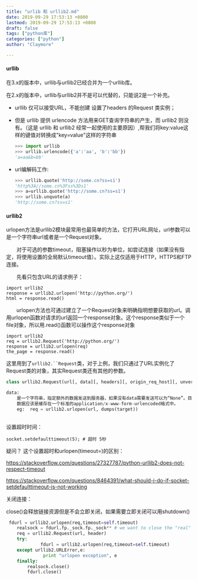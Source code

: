 ```yaml
---
title: "urlib 和 urllib2.md"
date: 2019-09-29 17:53:13 +0800
lastmod: 2019-09-29 17:53:13 +0800
draft: false
tags: ["python库"]
categories: ["python"]
author: "Claymore"

---
```

#### urllib

在3.x的版本中，urllib与urllib2已经合并为一个urllib库。

在2.x的版本中，urllib与urllib2并不是可以代替的，只能说2是一个补充。



- urllib 仅可以接受URL，不能创建 设置了headers 的Request 类实例；

- 但是 urllib 提供 urlencode 方法用来GET查询字符串的产生，而 urllib2 则没有。（这是 urllib 和 urllib2 经常一起使用的主要原因）,帮我们将key:value这样的键值对转换成"key=value"这样的字符串

  ```python
  >>> import urllib
  >>> urllib.urlencode({'a':'aa', 'b':'bb'})
  'a=aa&b=bb'
  ```

- url编解码工作:

  ```python
  >>> urllib.quote('http://some.cn?ss=s1')
  'http%3A//some.cn%3Fss%3Ds1'
  >>> a=urllib.quote('http://some.cn?ss=s1')
  >>> urllib.unquote(a)
  'http://some.cn?ss=s1'
  ```

#### urllib2

urlopen方法是urllib2模块最常用也最简单的方法，它打开URL网址，url参数可以是一个字符串url或者是一个Request对象。

　　对于可选的参数timeout，阻塞操作以秒为单位，如尝试连接（如果没有指定，将使用设置的全局默认timeout值）。实际上这仅适用于HTTP，HTTPS和FTP连接。

　　先看只包含URL的请求例子：

```
import urllib2
response = urllib2.urlopen('http://python.org/')
html = response.read()
```

　　urlopen方法也可通过建立了一个Request对象来明确指明想要获取的url。调用urlopen函数对请求的url返回一个response对象。这个response类似于一个file对象，所以用.read()函数可以操作这个response对象

```
import urllib2
req = urllib2.Request('http://python.org/')
response = urllib2.urlopen(req)
the_page = response.read()
```

这里用到了`urllib2.``Request`类，对于上例，我们只通过了URL实例化了Request类的对象，其实Request类还有其他的参数。

```python
class urllib2.Request(url[, data][, headers][, origin_req_host][, unverifiable])

data:
    是一个字符串，指定额外的数据发送到服务器，如果没有data需要发送可以为“None”。目前使用data的HTTP请求是唯一的。当请求含有data参数时，HTTP的请求为POST，而不是GET。
    数据应该是缓存在一个标准的application/x-www-form-urlencoded格式中。
    eg:  req = urllib2.urlopen(url, dumps(target))
        
```





设置超时时间：

`socket.setdefaulttimeout(5); # 超时 5秒`

疑问？ 这个设置超时和urlopen(timeout=)的区别：

https://stackoverflow.com/questions/27327787/python-urllib2-does-not-respect-timeout

https://stackoverflow.com/questions/8464391/what-should-i-do-if-socket-setdefaulttimeout-is-not-working



关闭连接：

close()会释放链接资源但是不会立即关闭，如果需要立即关闭可以用shutdown()

```python
 fdurl = urllib2.urlopen(req,timeout=self.timeout)
    realsock = fdurl.fp._sock.fp._sock** # we want to close the "real" socket later 
    req = urllib2.Request(url, header)
    try:
             fdurl = urllib2.urlopen(req,timeout=self.timeout)
    except urllib2.URLError,e:
              print "urlopen exception", e
    finally:
    	realsock.close() 
    	fdurl.close()
```

